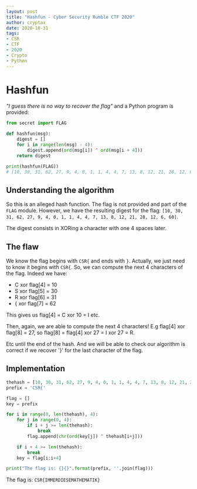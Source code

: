 ```yaml
---
layout: post
title: "Hashfun - Cyber Security Rumble CTF 2020"
author: cryptax
date: 2020-10-31
tags:
- CSR
- CTF
- 2020
- Crypto
- Python
---
```


# Hashfun

*"I guess there is no way to recover the flag"* and a Python program is provided:

```python
from secret import FLAG

def hashfun(msg):
    digest = []
    for i in range(len(msg) - 4):
        digest.append(ord(msg[i]) ^ ord(msg[i + 4]))
    return digest

print(hashfun(FLAG))
# [10, 30, 31, 62, 27, 9, 4, 0, 1, 1, 4, 4, 7, 13, 8, 12, 21, 28, 12, 6, 60]
```

## Understanding the algorithm

So this is an alleged hash function. The flag is not provided and part of the `FLAG` module. However, we have the resulting digest for the flag: `[10, 30, 31, 62, 27, 9, 4, 0, 1, 1, 4, 4, 7, 13, 8, 12, 21, 28, 12, 6, 60]`.

The digest consists in XORing a character with one 4 spaces later.

## The flaw

We know the flag begins with `CSR{` and ends with `}`. Actually, we just need to know it begins with `CSR{`. So, we can compute the next 4 characters of the flag. Indeed we have:

- C xor flag[4] = 10
- S xor flag[5] = 30
- R xor flag[6] = 31
- { xor flag[7] = 62

This gives us flag[4] = C xor 10 = I etc.

Then, again, we are able to compute the next 4 characters! E.g flag[4] xor flag[8] = 27,  so flag[8] = flag[4] xor 27 = I xor 27 = R.

Etc until the end of the hash. And we will be able to check our algorithm is correct if we recover '}' for the last character of the flag.

## Implementation

```python
thehash = [10, 30, 31, 62, 27, 9, 4, 0, 1, 1, 4, 4, 7, 13, 8, 12, 21, 28, 12, 6, 60]
prefix = 'CSR{'

flag = []
key = prefix

for i in range(0, len(thehash), 4):
    for j in range(0, 4):
        if i + j >= len(thehash):
            break
        flag.append(chr(ord(key[j]) ^ thehash[i+j]))

    if i + 4 >= len(thehash):
        break
    key = flag[i:i+4]

print("The flag is: {}{}".format(prefix, ''.join(flag)))   
```


The flag is: `CSR{IMMERDIESEMATHEMATIK}`
